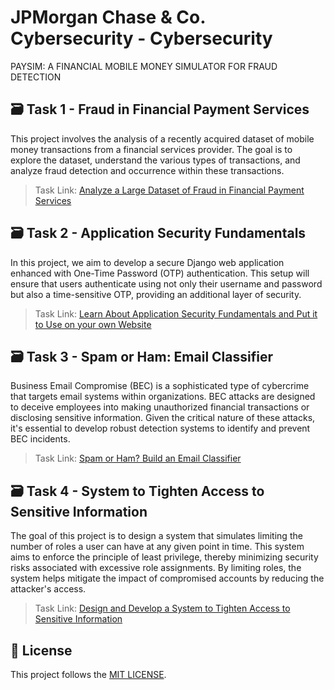 # JPMorgan Chase & Co. Cybersecurity - Cybersecurity
PAYSIM: A FINANCIAL MOBILE MONEY SIMULATOR FOR FRAUD DETECTION

## 🗃️ Task 1 - Fraud in Financial Payment Services

This project involves the analysis of a recently acquired dataset of mobile money transactions from a financial services provider. The goal is to explore the dataset, understand the various types of transactions, and analyze fraud detection and occurrence within these transactions.

> Task Link: [Analyze a Large Dataset of Fraud in Financial Payment Services](/Fraud%20in%20Financial%20Payment%20Services/)

## 🗃️ Task 2 - Application Security Fundamentals

In this project, we aim to develop a secure Django web application enhanced with One-Time Password (OTP) authentication. This setup will ensure that users authenticate using not only their username and password but also a time-sensitive OTP, providing an additional layer of security.

> Task Link: [Learn About Application Security Fundamentals and Put it to Use on your own Website](/Application%20Security%20Fundamentals/)

## 🗃️ Task 3 - Spam or Ham: Email Classifier

Business Email Compromise (BEC) is a sophisticated type of cybercrime that targets email systems within organizations. BEC attacks are designed to deceive employees into making unauthorized financial transactions or disclosing sensitive information. Given the critical nature of these attacks, it's essential to develop robust detection systems to identify and prevent BEC incidents.

> Task Link: [Spam or Ham? Build an Email Classifier](/Spam%20or%20Ham%20-%20Email%20Classifier/)

## 🗃️ Task 4 - System to Tighten Access to Sensitive Information

The goal of this project is to design a system that simulates limiting the number of roles a user can have at any given point in time. This system aims to enforce the principle of least privilege, thereby minimizing security risks associated with excessive role assignments. By limiting roles, the system helps mitigate the impact of compromised accounts by reducing the attacker's access.

> Task Link: [Design and Develop a System to Tighten Access to Sensitive Information](/System%20to%20Tighten%20Access%20to%20Sensitive%20Information/)

## 🪪 License
This project follows the [MIT LICENSE](https://choosealicense.com/licenses/mit/).


